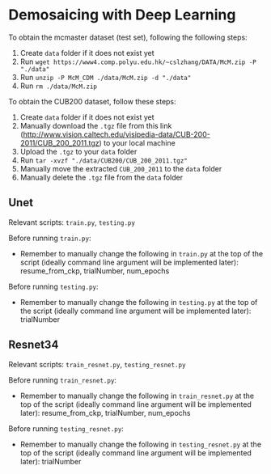# Demosaicing with Deep Learning
To obtain the mcmaster dataset (test set), following the following steps:
1. Create `data` folder if it does not exist yet
2. Run `wget https://www4.comp.polyu.edu.hk/~cslzhang/DATA/McM.zip -P "./data"`
3. Run `unzip -P McM_CDM ./data/McM.zip -d "./data"`
4. Run `rm ./data/McM.zip`

To obtain the CUB200 dataset, follow these steps:
1. Create `data` folder if it does not exist yet
2. Manually download the `.tgz` file from this link (http://www.vision.caltech.edu/visipedia-data/CUB-200-2011/CUB_200_2011.tgz) to your local machine
3. Upload the `.tgz` to your `data` folder
4. Run `tar -xvzf "./data/CUB200/CUB_200_2011.tgz"`
5. Manually move the extracted `CUB_200_2011` to the `data` folder
6. Manually delete the `.tgz` file from the `data` folder

## Unet
Relevant scripts: `train.py`, `testing.py`

Before running `train.py`:
* Remember to manually change the following in `train.py` at the top of the script (ideally command line argument will be implemented later): resume_from_ckp, trialNumber, num_epochs

Before running `testing.py`:
* Remember to manually change the following in `testing.py` at the top of the script (ideally command line argument will be implemented later): trialNumber

## Resnet34
Relevant scripts: `train_resnet.py`, `testing_resnet.py`

Before running `train_resnet.py`:
* Remember to manually change the following in `train_resnet.py` at the top of the script (ideally command line argument will be implemented later): resume_from_ckp, trialNumber, num_epochs

Before running `testing_resnet.py`:
* Remember to manually change the following in `testing_resnet.py` at the top of the script (ideally command line argument will be implemented later): trialNumber
